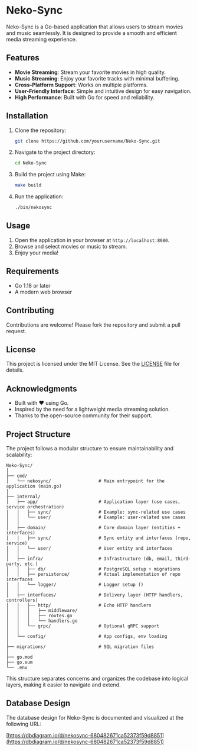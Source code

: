 # Neko-Sync

Neko-Sync is a Go-based application that allows users to stream movies and music seamlessly. It is designed to provide a smooth and efficient media streaming experience.

## Features

- **Movie Streaming**: Stream your favorite movies in high quality.
- **Music Streaming**: Enjoy your favorite tracks with minimal buffering.
- **Cross-Platform Support**: Works on multiple platforms.
- **User-Friendly Interface**: Simple and intuitive design for easy navigation.
- **High Performance**: Built with Go for speed and reliability.

## Installation

1. Clone the repository:
   ```bash
   git clone https://github.com/yourusername/Neko-Sync.git
   ```
2. Navigate to the project directory:
   ```bash
   cd Neko-Sync
   ```
3. Build the project using Make:
   ```bash
   make build
   ```
4. Run the application:
   ```bash
   ./bin/nekosync
   ```

## Usage

1. Open the application in your browser at `http://localhost:8080`.
2. Browse and select movies or music to stream.
3. Enjoy your media!

## Requirements

- Go 1.18 or later
- A modern web browser

## Contributing

Contributions are welcome! Please fork the repository and submit a pull request.

## License

This project is licensed under the MIT License. See the [LICENSE](LICENSE) file for details.

## Acknowledgments

- Built with ❤️ using Go.
- Inspired by the need for a lightweight media streaming solution.
- Thanks to the open-source community for their support.

## Project Structure

The project follows a modular structure to ensure maintainability and scalability:

```
Neko-Sync/
│
├── cmd/
│   └── nekosync/                  # Main entrypoint for the application (main.go)
│
├── internal/
│   ├── app/                       # Application layer (use cases, service orchestration)
│   │   ├── sync/                  # Example: sync-related use cases
│   │   └── user/                  # Example: user-related use cases
│   │
│   ├── domain/                    # Core domain layer (entities + interfaces)
│   │   ├── sync/                  # Sync entity and interfaces (repo, service)
│   │   └── user/                  # User entity and interfaces
│   │
│   ├── infra/                     # Infrastructure (db, email, third-party, etc.)
│   │   ├── db/                    # PostgreSQL setup + migrations
│   │   ├── persistence/           # Actual implementation of repo interfaces
│   │   └── logger/                # Logger setup ()
│   │
│   ├── interfaces/                # Delivery layer (HTTP handlers, controllers)
│   │   ├── http/                  # Echo HTTP handlers
│   │   │   ├── middleware/
│   │   │   ├── routes.go
│   │   │   └── handlers.go
│   │   └── grpc/                  # Optional gRPC support
│   │
│   └── config/                    # App configs, env loading
│
├── migrations/                    # SQL migration files
│
├── go.mod
├── go.sum
└── .env
```

This structure separates concerns and organizes the codebase into logical layers, making it easier to navigate and extend.

## Database Design

The database design for Neko-Sync is documented and visualized at the following URL:

[https://dbdiagram.io/d/nekosync-680482671ca52373f59d8851](https://dbdiagram.io/d/nekosync-680482671ca52373f59d8851)